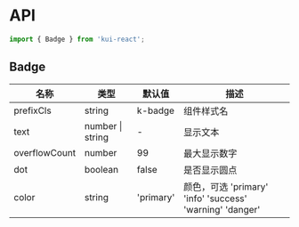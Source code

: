 # API

```jsx
import { Badge } from 'kui-react';
```

## Badge

| 名称          | 类型             | 默认值    | 描述                                                     |
| ------------- | ---------------- | --------- | -------------------------------------------------------- |
| prefixCls     | string           | k-badge   | 组件样式名                                               |
| text          | number \| string | -         | 显示文本                                                 |
| overflowCount | number           | 99        | 最大显示数字                                             |
| dot           | boolean          | false     | 是否显示圆点                                             |
| color         | string           | 'primary' | 颜色，可选 'primary' 'info' 'success' 'warning' 'danger' |
